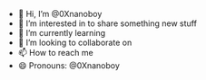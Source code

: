 - 👋 Hi, I’m @0Xnanoboy
- 👀 I’m interested in to share something new stuff
- 🌱 I’m currently learning
- 💞️ I’m looking to collaborate on
- 📫 How to reach me
- 😄 Pronouns: @0Xnanoboy


